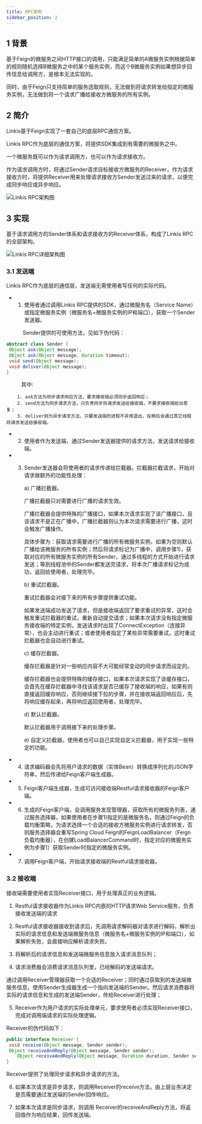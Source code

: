 ```yaml
---
title: RPC架构
sidebar_position: 2
---
```


## 1 背景

基于Feign的微服务之间HTTP接口的调用，只能满足简单的A微服务实例根据简单的规则随机选择B微服务之中的某个服务实例，而这个B微服务实例如果想异步回传信息给调用方，是根本无法实现的。

同时，由于Feign只支持简单的服务选取规则，无法做到将请求转发给指定的微服务实例，无法做到将一个请求广播给接收方微服务的所有实例。

## 2 简介

Linkis基于Feign实现了一套自己的底层RPC通信方案。

Linkis RPC作为底层的通信方案，将提供SDK集成到有需要的微服务之中。

一个微服务既可以作为请求调用方，也可以作为请求接收方。

作为请求调用方时，将通过Sender请求目标接收方微服务的Receiver，作为请求接收方时，将提供Receiver用来处理请求接收方Sender发送过来的请求，以便完成同步响应或异步响应。

![Linkis RPC架构图](../../images/ch4/rpc1.png)

## 3 实现

基于请求调用方的Sender体系和请求接收方的Receiver体系，构成了Linkis RPC的全部架构。

![Linkis RPC详细架构图](../../images/ch4/rpc2.png)

### 3.1 发送端

Linkis RPC作为底层的通信层，发送端无需使用者写任何的实际代码。

- 1) 使用者通过调用Linkis RPC提供的SDK，通过微服务名（Service Name）或指定微服务实例（微服务名+微服务实例的IP和端口），获取一个Sender发送器。

 &ensp; &ensp; &ensp; &ensp; Sender提供的可使用方法，见如下伪代码：

```java
abstract class Sender {
 Object ask(Object message);
 Object ask(Object message, Duration timeout);
 void send(Object message);
 void deliver(Object message);
}
```

 &ensp; &ensp; &ensp; &ensp;其中:

        1. ask方法为同步请求响应方法，要求接收端必须同步返回响应；
        2. send方法为同步请求方法，只负责同步将请求发送给接收端，不要求接收端给出答复；
        3. deliver则为异步请求方法，只要发送端的进程不异常退出，在稍后会通过其它线程将请求发送给接收端。

- 2) 使用者作为发送端，通过Sender发送器提供的请求方法，发送请求给接收端。

- 3) Sender发送器会将使用者的请求传递给拦截器。拦截器拦截请求，开始对请求做额外的功能性处理：

     a) 广播拦截器。

     广播拦截器只对需要进行广播的请求生效。

     广播拦截器会提供特殊的广播接口，如果本次请求实现了该广播接口，且该请求不是正在广播中，广播拦截器则认为本次请求需要进行广播，这时会触发广播操作。

     具体步骤为：获取请求需要进行广播的所有微服务实例，如果为空则默认广播给该微服务的所有实例；然后将请求标记为广播中，调用步骤1)，获取对应的所有微服务实例的所有Sender，通过多线程的方式开始进行请求发送；等到线程池中的Sender都发送完请求，将本次广播请求标记为成功，返回给使用者，处理完毕。

     b) 重试拦截器。

     重试拦截器会对接下来的所有步骤提供重试功能。

     如果发送端成功发送了请求，但是接收端返回了要求重试的异常，这时会触发重试拦截器的重试，重新自动提交请求；如果本次请求没有指定微服务接收端的特定实例，发送请求时出现了ConnectException（连接异常），也会主动进行重试；或者使用者指定了某些异常需要重试，这时重试拦截器也会自动进行重试。

     c) 缓存拦截器。

     缓存拦截器是针对一些响应内容不大可能经常变动的同步请求而设定的。

     缓存拦截器也会提供特殊的缓存接口，如果本次请求实现了该缓存接口，会首先在缓存拦截器中寻找该请求是否已缓存了接收端的响应，如果有则直接返回缓存响应，否则继续接下拉的步骤，并在接收端返回响应后，先将响应缓存起来，再将响应返回使用者，处理完毕。

     d) 默认拦截器。

     默认拦截器用于调用接下来的处理步骤。

     e) 自定义拦截器。使用者也可以自己实现自定义拦截器，用于实现一些特定的功能。

- 4) 请求编码器会先将用户请求的数据（实体Bean）转换成序列化的JSON字符串，然后传递给Feign客户端生成器。

- 5) Feign客户端生成器，生成可访问接收端Restful请求接收器的Feign客户端。

- 6) 生成的Feign客户端，会调用服务发现管理器，获取所有的微服务列表，通过服务选择器，如果使用者在步骤1)指定的是微服务名，则通过Feign的负载均衡策略，为请求选择一个合适的接收方微服务实例进行请求转发，否则服务选择器会重写Spring Cloud Feign的FeignLoadBalancer（Feign负载均衡器），在创建LoadBalancerCommand时，指定对应的微服务实例为步骤1）获取Sender时指定的微服务实例。

- 7) 调用Feign客户端，开始请求接收端的Restful请求接收器。

### 3.2 接收端

 接收端需要使用者实现Receiver接口，用于处理真正的业务逻辑。

1) Restful请求接收器作为Linkis RPC内嵌的HTTP请求Web Service服务，负责接收发送端的请求

2) Restful请求接收器接收到请求后，先调用请求解码器对请求进行解码，解析出实际的请求信息和发送端微服务信息（微服务名+微服务实例的IP和端口），如果解析失败，会直接响应解析请求失败。

3) 将解析后的请求信息和发送端微服务信息放入请求消息队列；

4) 请求消费器会消费请求消息队列里，已经解码的发送端请求。

 通过调用Receiver管理器获取一个合适的Receiver；同时通过获取到的发送端微服务信息，使用Sender生成器生成一个指向发送端的Sender。然后请求消费器将实际的请求信息和生成的发送端Sender，传给Receiver进行处理；

5) Receiver作为用户请求的实际处理单元，要求使用者必须实现Receiver接口，完成对调用端请求的实际处理逻辑。

 Receiver的伪代码如下：

```java
public interface Receiver {
 void receive(Object message, Sender sender);
 Object receiveAndReply(Object message, Sender sender);
    Object receiveAndReply(Object message, Duration duration, Sender sender);
}
```

 Receiver提供了处理同步请求和异步请求的方法。

6)  如果本次请求是异步请求，则调用Receiver的receive方法，由上层业务决定是否需要通过发送端的Sender回传响应。

7) 如果本次请求是同步请求，则调用 Receiver的receiveAndReply方法，将返回值作为响应结果，回传发送端。
